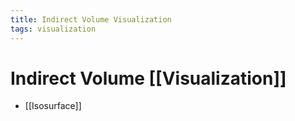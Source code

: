 ```yaml
---
title: Indirect Volume Visualization
tags: visualization
---
```


# Indirect Volume [[Visualization]]
- [[Isosurface]]












